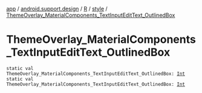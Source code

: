 [app](../../../index.md) / [android.support.design](../../index.md) / [R](../index.md) / [style](index.md) / [ThemeOverlay_MaterialComponents_TextInputEditText_OutlinedBox](./-theme-overlay_-material-components_-text-input-edit-text_-outlined-box.md)

# ThemeOverlay_MaterialComponents_TextInputEditText_OutlinedBox

`static val ThemeOverlay_MaterialComponents_TextInputEditText_OutlinedBox: `[`Int`](https://kotlinlang.org/api/latest/jvm/stdlib/kotlin/-int/index.html)
`static val ThemeOverlay_MaterialComponents_TextInputEditText_OutlinedBox: `[`Int`](https://kotlinlang.org/api/latest/jvm/stdlib/kotlin/-int/index.html)